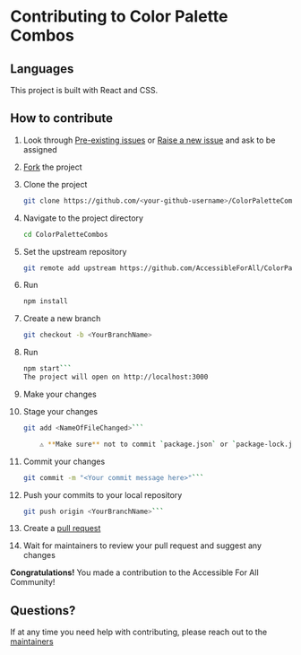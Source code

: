 # Contributing to Color Palette Combos

## Languages

This project is built with React and CSS.

## How to contribute

1.  Look through [Pre-existing issues](https://github.com/AccessibleForAll/ColorPaletteCombos/issues) or [Raise a new issue](https://github.com/AccessibleForAll/ColorPaletteCombos/issues/new/choose) and ask to be assigned
2.  [Fork](https://github.com/AccessibleForAll/ColorPaletteCombos/fork) the project
3.  Clone the project
    ```bash
    git clone https://github.com/<your-github-username>/ColorPaletteCombos
    ```
4.  Navigate to the project directory
    ```bash
    cd ColorPaletteCombos
    ```
5.  Set the upstream repository
    ```bash
    git remote add upstream https://github.com/AccessibleForAll/ColorPaletteCombos.git
    ```
6.  Run
    ```bash
    npm install
    ```
7.  Create a new branch
    ```bash
    git checkout -b <YourBranchName>
    ```
8.  Run
    ````bash
    npm start```
    The project will open on http://localhost:3000
    ````
9.  Make your changes
10. Stage your changes

    ````bash
    git add <NameOfFileChanged>```

        ⚠️ **Make sure** not to commit `package.json` or `package-lock.json` file

    ````

11. Commit your changes
    ````bash
    git commit -m "<Your commit message here>"```
    ````
12. Push your commits to your local repository
    ````bash
    git push origin <YourBranchName>```
    ````
13. Create a [pull request](https://docs.github.com/en/pull-requests/collaborating-with-pull-requests/proposing-changes-to-your-work-with-pull-requests/creating-a-pull-request)
14. Wait for maintainers to review your pull request and suggest any changes

**Congratulations!** You made a contribution to the Accessible For All Community!

## Questions?

If at any time you need help with contributing, please reach out to the [maintainers](https://github.com/AccessibleForAll/Support/blob/main/README.md#our-maintainers)
